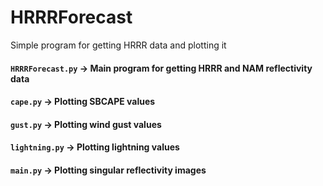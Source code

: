 # HRRRForecast

Simple program for getting HRRR data and plotting it

#### `HRRRForecast.py` -> Main program for getting HRRR and NAM reflectivity data
#### `cape.py` -> Plotting SBCAPE values
#### `gust.py` -> Plotting wind gust values
#### `lightning.py` -> Plotting lightning values
#### `main.py` -> Plotting singular reflectivity images